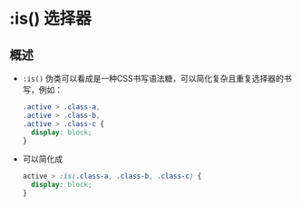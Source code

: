 # :is() 选择器

## 概述

+ `:is()` 伪类可以看成是一种CSS书写语法糖，可以简化复杂且重复选择器的书写，例如：

  ```css
  .active > .class-a,
  .active > .class-b,
  .active > .class-c {
    display: block;
  }
  ```

+ 可以简化成

  ```css
  active > :is(.class-a, .class-b, .class-c) {
    display: block;
  }
  ```

